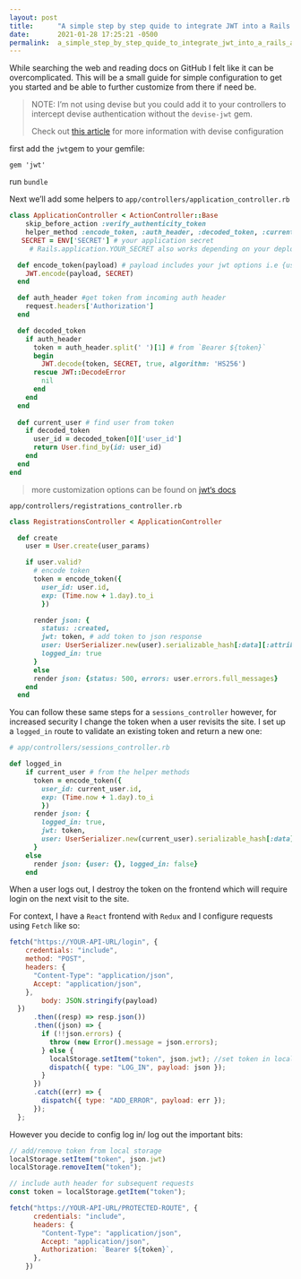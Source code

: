 ```yaml
---
layout: post
title:      "A simple step by step quide to integrate JWT into a Rails API application."
date:       2021-01-28 17:25:21 -0500
permalink:  a_simple_step_by_step_quide_to_integrate_jwt_into_a_rails_api_application
---
```



While searching the web and reading docs on GitHub I felt like it can be overcomplicated. This will be a small guide for simple configuration to get you started and be able to further customize from there if need be.

>  NOTE: I’m not using devise but you could add it to your controllers to intercept devise authentication without the `devise-jwt` gem.
>
> Check out [this article](https://dev.to/dhintz89/devise-and-jwt-in-rails-2mlj) for more information with devise configuration

first add the `jwt`gem to your gemfile:

```
gem 'jwt'
```

run `bundle`

Next we’ll add some helpers to `app/controllers/application_controller.rb`

```ruby
class ApplicationController < ActionController::Base
	skip_before_action :verify_authenticity_token
	helper_method :encode_token, :auth_header, :decoded_token, :current_user,
   SECRET = ENV['SECRET'] # your application secret
	 # Rails.application.YOUR_SECRET also works depending on your deployment

  def encode_token(payload) # payload includes your jwt options i.e {user_id, expiration, algorithm}
    JWT.encode(payload, SECRET)
  end

  def auth_header #get token from incoming auth header
    request.headers['Authorization']
  end

  def decoded_token
    if auth_header
      token = auth_header.split(' ')[1] # from `Bearer ${token}`
      begin
        JWT.decode(token, SECRET, true, algorithm: 'HS256')
      rescue JWT::DecodeError
        nil
      end
    end
  end
  
  def current_user # find user from token
    if decoded_token
      user_id = decoded_token[0]['user_id']
      return User.find_by(id: user_id)
    end
  end
end
```

> more customization options can be found on [jwt‘s docs](https://github.com/jwt/ruby-jwt)

`app/controllers/registrations_controller.rb`

```ruby
class RegistrationsController < ApplicationController

  def create
    user = User.create(user_params)

    if user.valid?
      # encode token
      token = encode_token({ 
        user_id: user.id,
        exp: (Time.now + 1.day).to_i
        })

      render json: {
        status: :created,
        jwt: token, # add token to json response
        user: UserSerializer.new(user).serializable_hash[:data][:attributes],
        logged_in: true
      }
      else
      render json: {status: 500, errors: user.errors.full_messages}
    end
  end
```

You can follow these same steps for a `sessions_controller` however, for increased security I change the token when a user revisits the site. I set up a `logged_in` route to validate an existing token and return a new one:

```ruby
# app/controllers/sessions_controller.rb

def logged_in
    if current_user # from the helper methods
      token = encode_token({
        user_id: current_user.id,
        exp: (Time.now + 1.day).to_i
        })
      render json: {
        logged_in: true,
        jwt: token,
        user: UserSerializer.new(current_user).serializable_hash[:data][:attributes]
      }
    else
      render json: {user: {}, logged_in: false}
    end
```

When a user logs out, I destroy the token on the frontend which will require login on the next visit to the site. 

For context, I have a `React` frontend with `Redux` and I configure requests using `Fetch` like so:

```js
fetch("https://YOUR-API-URL/login", {
    credentials: "include",
    method: "POST",
    headers: {
      "Content-Type": "application/json",
      Accept: "application/json",
    },
    	body: JSON.stringify(payload)
  })
      .then((resp) => resp.json())
      .then((json) => {
        if (!!json.errors) {
          throw (new Error().message = json.errors);
        } else {
          localStorage.setItem("token", json.jwt); //set token in local storage
          dispatch({ type: "LOG_IN", payload: json });
        }
      })
      .catch((err) => {
        dispatch({ type: "ADD_ERROR", payload: err });
      });
  };
```

However you decide to config log in/ log out the important bits:

```js
// add/remove token from local storage
localStorage.setItem("token", json.jwt)
localStorage.removeItem("token");

// include auth header for subsequent requests
const token = localStorage.getItem("token");

fetch("https://YOUR-API-URL/PROTECTED-ROUTE", {
      credentials: "include",
      headers: {
        "Content-Type": "application/json",
        Accept: "application/json",
        Authorization: `Bearer ${token}`,
      },
    })
```


